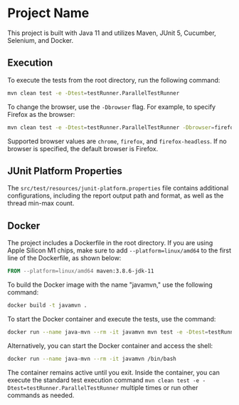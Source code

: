 # Project Name

This project is built with Java 11 and utilizes Maven, JUnit 5, Cucumber, Selenium, and Docker.

## Execution

To execute the tests from the root directory, run the following command:

```bash
mvn clean test -e -Dtest=testRunner.ParallelTestRunner
```

To change the browser, use the `-Dbrowser` flag. For example, to specify Firefox as the browser:

```bash
mvn clean test -e -Dtest=testRunner.ParallelTestRunner -Dbrowser=firefox
```

Supported browser values are `chrome`, `firefox`, and `firefox-headless`. If no browser is specified, the default browser is Firefox.

## JUnit Platform Properties

The `src/test/resources/junit-platform.properties` file contains additional configurations, including the report output path and format, as well as the thread min-max count.

## Docker

The project includes a Dockerfile in the root directory. If you are using Apple Silicon M1 chips, make sure to add `--platform=linux/amd64` to the first line of the Dockerfile, as shown below:

```dockerfile
FROM --platform=linux/amd64 maven:3.8.6-jdk-11
```

To build the Docker image with the name "javamvn," use the following command:

```bash
docker build -t javamvn .
```

To start the Docker container and execute the tests, use the command:

```bash
docker run --name java-mvn --rm -it javamvn mvn test -e -Dtest=testRunner.ParallelTestRunner
```

Alternatively, you can start the Docker container and access the shell:

```bash
docker run --name java-mvn --rm -it javamvn /bin/bash
```

The container remains active until you exit. Inside the container, you can execute the standard test execution command `mvn clean test -e -Dtest=testRunner.ParallelTestRunner` multiple times or run other commands as needed.